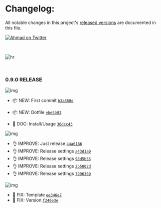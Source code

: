 # Changelog:

All notable changes in this project's [released versions](/releases) are documented in this file.

[![Ahmad on Twitter](https://img.shields.io/twitter/follow/mrahmadawais.svg?style=social&label=Follow%20@MrAhmadAwais)](https://twitter.com/mrahmadawais/)

<br>

![hr](https://on.ahmda.ws/t6N5/c)

<br>

### 0.9.0 RELEASE

![img](https://on.ahmda.ws/t5AU/c)

- 📦 NEW: First commit [`b3a868e`](https://github.com/ahmadawais/clear-any-console/commit/b3a868ed71d051b480ee592f91819872a16614b5)
- 📦 NEW: Dotfile [`ebe5b03`](https://github.com/ahmadawais/clear-any-console/commit/ebe5b035745b2c80a9e0855e87d982fa8c6b0d25)

- 📖 DOC: Install/Usage [`36dcc43`](https://github.com/ahmadawais/clear-any-console/commit/36dcc438f8fb8a078e54c6834e83ec37fb103d9e)

![img](https://on.ahmda.ws/t77b/c)

- 👌 IMPROVE: Just release [`44a6166`](https://github.com/ahmadawais/clear-any-console/commit/44a6166164cc669408baf3289ef73c3c7ba328f0)
- 👌 IMPROVE: Release settings [`a43d1a0`](https://github.com/ahmadawais/clear-any-console/commit/a43d1a0a95890a901f9188482a506bb22928407b)
- 👌 IMPROVE: Release settings [`98d5b55`](https://github.com/ahmadawais/clear-any-console/commit/98d5b555f8c132b85bb3dc151a6872c44945bb14)
- 👌 IMPROVE: Release settings [`2b5002d`](https://github.com/ahmadawais/clear-any-console/commit/2b5002dda70e38c4bda4213e7ba55149bd48d8e7)
- 👌 IMPROVE: Release settings [`7996369`](https://github.com/ahmadawais/clear-any-console/commit/7996369ba949a8d735175b0e98b7db962839c609)

![img](https://on.ahmda.ws/t5Xs/c)

- 🐛 FIX: Template [`ee346e7`](https://github.com/ahmadawais/clear-any-console/commit/ee346e706959731446e8980398876bcef3bad854)
- 🐛 FIX: Version [`f246e3e`](https://github.com/ahmadawais/clear-any-console/commit/f246e3ed012c4ee23ae6cb440b33e31ce4003eb0)

<br>
